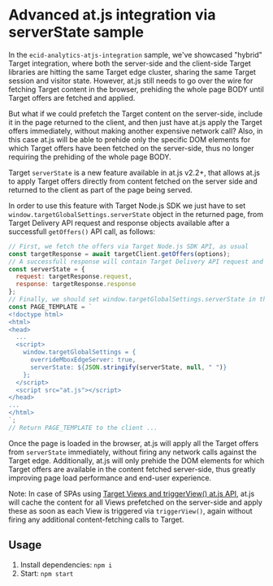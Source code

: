 # Advanced at.js integration via serverState sample

In the `ecid-analytics-atjs-integration` sample, we've showcased "hybrid" Target integration, where both the server-side and the client-side Target libraries are hitting the same Target edge cluster, sharing the same Target session and visitor state. However, at.js still needs to go over the wire for fetching Target content in the browser, prehiding the whole page BODY until Target offers are fetched and applied.

But what if we could prefetch the Target content on the server-side, include it in the page returned to the client, and then just have at.js apply the Target offers immediately, without making another expensive network call?
Also, in this case at.js will be able to prehide only the specific DOM elements for which Target offers have been fetched on the server-side, thus no longer requiring the prehiding of the whole page BODY.

Target `serverState` is a new feature available in at.js v2.2+, that allows at.js to apply Target offers directly from content fetched on the server side and returned to the client as part of the page being served.

In order to use this feature with Target Node.js SDK we just have to set `window.targetGlobalSettings.serverState` object in the returned page, from Target Delivery API request and response objects available after a successfull `getOffers()` API call, as follows:

```js
// First, we fetch the offers via Target Node.js SDK API, as usual
const targetResponse = await targetClient.getOffers(options);
// A successfull response will contain Target Delivery API request and response objects, which we need to set as serverState
const serverState = {
  request: targetResponse.request,
  response: targetResponse.response
};
// Finally, we should set window.targetGlobalSettings.serverState in the returned page, by replacing it in a page template, for example
const PAGE_TEMPLATE = `
<!doctype html>
<html>
<head>
  ...
  <script>
    window.targetGlobalSettings = {
      overrideMboxEdgeServer: true,
      serverState: ${JSON.stringify(serverState, null, " ")}
    };
  </script>
  <script src="at.js"></script>
</head>
...
</html>
`;
// Return PAGE_TEMPLATE to the client ...
```

Once the page is loaded in the browser, at.js will apply all the Target offers from `serverState` immediately, without firing any network calls against the Target edge. Additionally, at.js will only prehide the DOM elements for which Target offers are available in the content fetched server-side, thus greatly improving page load performance and end-user experience.

Note: In case of SPAs using [Target Views and triggerView() at.js API](https://docs.adobe.com/content/help/en/target/using/implement-target/client-side/functions-overview/adobe-target-triggerview-atjs-2.html), at.js will cache the content for all Views prefetched on the server-side and apply these as soon as each View is triggered via `triggerView()`, again without firing any additional content-fetching calls to Target.

## Usage
1. Install dependencies: `npm i`
2. Start: `npm start`
